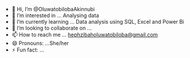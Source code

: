 - 👋 Hi, I’m @OluwatobilobaAkinnubi
- 👀 I’m interested in ... Analysing data 
- 🌱 I’m currently learning ... Data analysis using SQL, Excel and Power Bi
- 💞️ I’m looking to collaborate on ...
- 📫 How to reach me ... hephzibaholuwatobiloba@gmail.com
- 😄 Pronouns: ...She/her
- ⚡ Fun fact: ...

<!---
OluwatobilobaAkinnubi/OluwatobilobaAkinnubi is a ✨ special ✨ repository because its `README.md` (this file) appears on your GitHub profile.
You can click the Preview link to take a look at your changes.
--->
